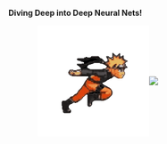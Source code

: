 **Diving Deep into Deep Neural Nets!**  

<div style="display: flex; justify-content: center; align-items: center;">
    <img src="https://github.com/ragitu5552/ragitu5552/blob/master/naruto.gif" width="200">
    <img src="https://github.com/user-attachments/assets/754f7f48-57b4-4b8f-9054-b21ef7803698" width="200" align="right">
</div>
